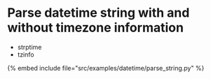# Parse datetime string with and without timezone information


* strptime
* tzinfo

{% embed include file="src/examples/datetime/parse_string.py" %}


